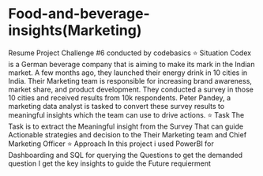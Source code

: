 # Food-and-beverage-insights(Marketing)
Resume Project Challenge #6 conducted by codebasics
⭐ Situation
Codex is a German beverage company that is aiming to 
make its mark in the Indian market. A few months ago, they 
launched their energy drink in 10 cities in India.
Their Marketing team is responsible for increasing brand 
awareness, market share, and product development. They 
conducted a survey in those 10 cities and received results 
from 10k respondents. Peter Pandey, a marketing data 
analyst is tasked to convert these survey results to 
meaningful insights which the team can use to drive 
actions.
⭐ Task
The Task is to extract the Meaningful insight 
from the Survey 
That can guide Actionable strategies and decision 
to the Their Marketing team and Chief 
Marketing Officer
⭐ Approach
In this project i used PowerBI for Dashboarding and SQL for querying the Questions to get the demanded question I get the key insights to guide the Future requierment
